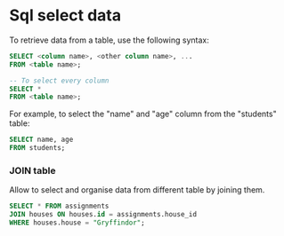 # Sql select data

To retrieve data from a table, use the following syntax:

```sql
SELECT <column name>, <other column name>, ... 
FROM <table name>;

-- To select every column
SELECT *
FROM <table name>;
```
For example, to select the "name" and "age" column from the "students" table:

```sql
SELECT name, age 
FROM students;
```
### JOIN table

Allow to select and organise data from different table by joining them.  

```sql
SELECT * FROM assignments
JOIN houses ON houses.id = assignments.house_id
WHERE houses.house = "Gryffindor";
```
